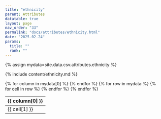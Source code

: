 ```yaml
---
title: "ethnicity"
parent: Attributes
datatable: true
layout: page
nav_order: "33"
permalink: "docs/attributes/ethnicity.html"
date: "2025-02-24"
params:
  title: ""
  rank: ""
---
```

{% assign mydata=site.data.csv.attributes.ethnicity %} 

{% include content/ethnicity.md %}

<table id="myTable" class="display" style="width:100%">
    <thead>
    {% for column in mydata[0] %}
        <th>{{ column[0] }}</th>
    {% endfor %}
    </thead>
    <tbody>
    {% for row in mydata %}
        <tr>
        {% for cell in row %}
            <td>{{ cell[1] }}</td>
        {% endfor %}
        </tr>
    {% endfor %}
    </tbody>
</table>
<script type="text/javascript">
  $(document).ready(function () {
    $('#myTable').DataTable({
      responsive: true,
      deferRender: false,
      paging: false,
      order: [],
    });
  });
</script>
